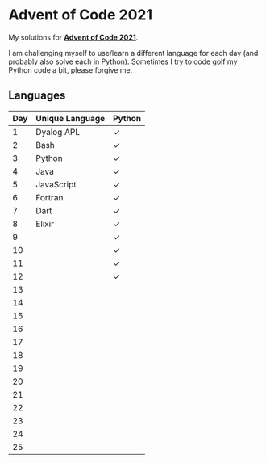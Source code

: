 # Advent of Code 2021

My solutions for **[Advent of Code 2021](https://adventofcode.com/2021)**.

I am challenging myself to use/learn a different language for each day (and probably also solve each in Python).
Sometimes I try to code golf my Python code a bit, please forgive me.

## Languages

| Day | Unique Language | Python |
| --- | --------------- | ------ |
| 1   | Dyalog APL      | ✓      |
| 2   | Bash            | ✓      |
| 3   | Python          | ✓      |
| 4   | Java            | ✓      |
| 5   | JavaScript      | ✓      |
| 6   | Fortran         | ✓      |
| 7   | Dart            | ✓      |
| 8   | Elixir          | ✓      |
| 9   |                 | ✓      |
| 10  |                 | ✓      |
| 11  |                 | ✓      |
| 12  |                 | ✓      |
| 13  |                 |        |
| 14  |                 |        |
| 15  |                 |        |
| 16  |                 |        |
| 17  |                 |        |
| 18  |                 |        |
| 19  |                 |        |
| 20  |                 |        |
| 21  |                 |        |
| 22  |                 |        |
| 23  |                 |        |
| 24  |                 |        |
| 25  |                 |        |
